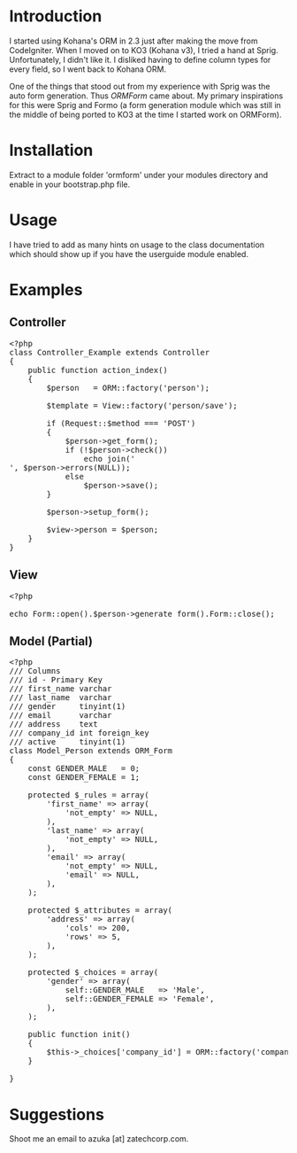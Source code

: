 Introduction
============

I started using Kohana's ORM in 2.3 just after making the move from CodeIgniter. When I moved on to KO3 (Kohana v3), I tried a hand at Sprig. Unfortunately, I didn't like it. I disliked having to define column types for every field, so I went back to Kohana ORM.

One of the things that stood out from my experience with Sprig was the auto form generation. Thus *ORMForm* came about. My primary inspirations for this were Sprig and Formo (a form generation module which was still in the middle of being ported to KO3 at the time I started work on ORMForm).

Installation
============
Extract to a module folder 'ormform' under your modules directory and enable in your bootstrap.php file.

Usage
============
I have tried to add as many hints on usage to the class documentation which should show up if you have the userguide module enabled.

Examples
===========
Controller
----------
<pre>
&lt;?php
class Controller_Example extends Controller
{
    public function action_index()
    {
        $person   = ORM::factory('person');

        $template = View::factory('person/save');

        if (Request::$method === 'POST')
        {
            $person->get_form();
            if (!$person->check())
                echo join('<br />', $person->errors(NULL));
            else
                $person->save();
        }        

        $person->setup_form();        

        $view->person = $person;
    }
}
</pre>

View
------
<pre>&lt;?php

echo Form::open().$person->generate_form().Form::close();</pre>

Model (Partial)
--------------
<pre>&lt;?php
/// Columns
/// id - Primary Key
/// first_name varchar
/// last_name  varchar
/// gender     tinyint(1)
/// email      varchar
/// address    text
/// company_id int foreign_key
/// active     tinyint(1)
class Model_Person extends ORM_Form
{
    const GENDER_MALE   = 0;
    const GENDER_FEMALE = 1;

    protected $_rules = array(
        'first_name' => array(
            'not_empty' => NULL,
        ),
        'last_name' => array(
            'not_empty' => NULL,
        ),
        'email' => array(
            'not_empty' => NULL,
            'email' => NULL,
        ),
    );
    
    protected $_attributes = array(
        'address' => array(
            'cols' => 200,
            'rows' => 5,
        ),
    );
    
    protected $_choices = array(
        'gender' => array(
            self::GENDER_MALE   => 'Male',
            self::GENDER_FEMALE => 'Female',
        ),
    );
    
    public function init()
    {
        $this->_choices['company_id'] = ORM::factory('company')->find_all()->as_array('id', 'name');
    }
    
}</pre>


Suggestions
============
Shoot me an email to azuka [at] zatechcorp.com.